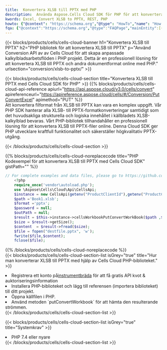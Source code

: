 ```yaml
---
title:  Konvertera XLSB till PPTX med PHP
description:  Använda Aspose.Cells Cloud SDK för PHP för att konvertera en fil i XLSB-format till en fil i PPTX-format.
kwords: Excel, Convert XLSB to PPTX, REST, PHP
howto: {"@context": "https://schema.org","@type": "HowTo","name": "How to convert XLSB to PPTX using the Cells Cloud PHP library.","description": "How to convert XLSB to PPTX using the Cells Cloud PHP library.","image": {"@type": "ImageObject"},"url": "/php/conversion/xlsb-to-pptx/","step": [{ "@type": "HowToStep","name": "How to convert XLSB to PPTX using the Cells Cloud PHP library. step 1", "image": {"@type": "ImageObject",},"url": "/php/conversion/xlsb-to-pptx/","text": "Register an account at <a href='https://dashboard.aspose.cloud/'>Dashboard</a> to get free API quota & authorization details",},{ "@type": "HowToStep","name": "How to convert XLSB to PPTX using the Cells Cloud PHP library. step 1", "image": {"@type": "ImageObject",},"url": "/php/conversion/xlsb-to-pptx/","text": "Install PHP library and add the reference (import the library) to your project.",},{ "@type": "HowToStep","name": "How to convert XLSB to PPTX using the Cells Cloud PHP library. step 1", "image": {"@type": "ImageObject",},"url": "/php/conversion/xlsb-to-pptx/","text": "Open the source file in PHP.",},{ "@type": "HowToStep","name": "How to convert XLSB to PPTX using the Cells Cloud PHP library. step 1", "image": {"@type": "ImageObject",},"url": "/php/conversion/xlsb-to-pptx/","text": "Use the `putConvertWorkbook` method to retrieve the resulting stream.",}, ],"supply": {"@type": "HowToSupply","name": "document"},"tool": [{"@type": "HowToTool","name": "phpstorm, Visual Studio Code, Eclipse"},{"@type": "HowToTool","name": "Aspose Cells"}],"totalTime": "PT6M"}
fqa: {"@context":"https://schema.org","@type":"FAQPage","mainEntity":[{"@type":"Question","name":"Why convert file formats in C# using REST API?","acceptedAnswer":{"@type":"Answer","text":"Documents are encoded in many ways, and some files may be incompatible with the software you use. To open and read such files, just convert them to appropriate file formats.<br/><ol><li>Install .NET SDK and add the reference (import the library) to your project.</li><li>Open the source file in C# using REST API.</li><li>Call the PutConvertWorkbookRequest() method, passing an output filename with required extension.</li><li>Get the result of conversion as a separate file.</li></ol>"}},{"@type":"Question","name":"What file formats can I convert with your C# library?","acceptedAnswer":{"@type":"Answer","text":"We support a variety of file formats for conversion using .NET library, including XLSX, Excel, xls , PDF, CSV, HTML, Markdown, XML, PNG, JPG, TIFF, Json, TXT and many more."}},{"@type":"Question","name":"What is the maximum allowed file size for conversion using this .NET library?","acceptedAnswer":{"@type":"Answer","text":"There are no file size limits for format conversions using .NET library."}}]}
---
```

{{< blocks/products/cells/cells-cloud-banner h1="Konvertera XLSB till PPTX" h2="PHP bibliotek för att konvertera XLSB till PPTX" p="Använd Conversion API av av Cells Cloud för att skapa anpassade kalkylbladsarbetsflöden i PHP projekt. Detta är en professionell lösning för att konvertera XLSB till PPTX och andra dokumentformat online med PHP." urlsection="conversion/xlsb-to-pptx/" >}}

{{< blocks/products/cells/cells-cloud-section title="Konvertera XLSB till PPTX med Cells Cloud SDK för PHP" >}}
{{% blocks/products/cells/cells-cloud-api-reference apiurl="https://api.aspose.cloud/v3.0/cells/convert" apireferenceurl="https://apireference.aspose.cloud/cells/#/Conversion/PutConvertExcel" apimethod="PUT" %}}
<br/>
Att konvertera filformat från XLSB till PPTX kan vara en komplex uppgift. Vår PHP SDK hanterar alla XLSB- till PPTX-formatkonverteringar samtidigt som det huvudsakliga strukturella och logiska innehållet i källbladets XLSB-kalkylblad bevaras. Vårt PHP-bibliotek tillhandahåller en professionell lösning för att konvertera XLSB till PPTX-filer online. Denna Cloud SDK ger PHP utvecklare kraftfull funktionalitet och säkerställer högkvalitativ PPTX-utgång.

{{< /blocks/products/cells/cells-cloud-section >}}

{{% blocks/products/cells/cells-cloud-noreplacecode title="PHP Kodexempel för att konvertera XLSB till PPTX med Cells Cloud SDK" gistPath="" %}}
 
```php
// For complete examples and data files, please go to https://github.com/aspose-cells-cloud/aspose-cells-cloud-php/
    <?php
    require_once('vendor\autoload.php');
    use \Aspose\Cells\Cloud\Api\CellsApi;
    $instance = new CellsApi(getenv("ProductClientId"),getenv("ProductClientSecret"));
    $path ='Book1.xlsb';    
    $format ='pptx';
    $password = null;
    $outPath = null;      
    $result = $this->instance->cellsWorkbookPutConvertWorkBook($path ,$format, $password,  $outPath);
    $size = $result->getSize();
    $content  = $result->fread($size);
    $file = fopen("destfile.pptx", 'w');
    fwrite($file,$content);
    fclose($file);
```
 
{{% /blocks/products/cells/cells-cloud-noreplacecode %}}
<br/>
{{< blocks/products/cells/cells-cloud-section-list isGrey="true" title="Hur man konverterar XLSB till PPTX med hjälp av Cells Cloud PHP-biblioteket." >}}
<li> Registrera ett konto på<a href="https://dashboard.aspose.cloud/">instrumentbräda</a> för att få gratis API kvot & auktoriseringsinformation</li>
<li>Installera PHP-biblioteket och lägg till referensen (importera biblioteket) till ditt projekt.</li>
<li>Öppna källfilen i PHP.</li>
<li>Använd metoden `putConvertWorkbook` för att hämta den resulterande strömmen.</li>
{{< /blocks/products/cells/cells-cloud-section-list >}}

{{< blocks/products/cells/cells-cloud-section-list isGrey="true" title="Systemkrav" >}}
<li>PHP 7.4 eller nyare</li>
{{< /blocks/products/cells/cells-cloud-section-list >}}
